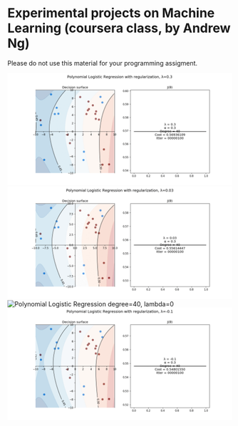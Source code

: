 # Experimental projects on Machine Learning (coursera class, by Andrew Ng)
Please do not use this material for your programming assigment.

![Polynomial Logistic Regression degree=40, lambda=0.3](https://github.com/xtipacko/coursera_ml/blob/master/0.Python/8.polynomial%20logistic%20regression%20with%20regularization/polyclf_regular_lambda_eq_0.3.gif)
![Polynomial Logistic Regression degree=40, lambda=0.03](https://github.com/xtipacko/coursera_ml/blob/master/0.Python/8.polynomial%20logistic%20regression%20with%20regularization/polyclf_regular_lambda_eq_0.03.gif)
![Polynomial Logistic Regression degree=40, lambda=0](https://github.com/xtipacko/coursera_ml/blob/master/0.Python/8.polynomial%20logistic%20regression%20with%20regularization/polyclf_regular_lambda_eq_0.gif)
![Polynomial Logistic Regression degree=40, lambda=0](https://github.com/xtipacko/coursera_ml/blob/master/0.Python/8.polynomial%20logistic%20regression%20with%20regularization/polyclf_regular_lambda_eq_-0.1.gif)


